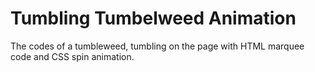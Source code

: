 # Tumbling Tumbelweed Animation
The codes of a tumbleweed, tumbling on the page with HTML marquee code and CSS spin animation.
